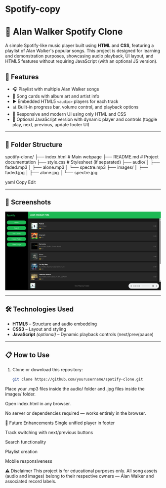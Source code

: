 # Spotify-copy
# 🎵 Alan Walker Spotify Clone

A simple Spotify-like music player built using **HTML** and **CSS**, featuring a playlist of Alan Walker's popular songs. This project is designed for learning and demonstration purposes, showcasing audio playback, UI layout, and HTML5 features without requiring JavaScript (with an optional JS version).

## 🚀 Features

- 🎧 Playlist with multiple Alan Walker songs
- 📸 Song cards with album art and artist info
- ▶️ Embedded HTML5 `<audio>` players for each track
- 📊 Built-in progress bar, volume control, and playback options
- 🎨 Responsive and modern UI using only HTML and CSS
- 🧠 Optional JavaScript version with dynamic player and controls (toggle play, next, previous, update footer UI)

---

## 📂 Folder Structure

spotify-clone/
├── index.html # Main webpage
├── README.md # Project documentation
├── style.css # Stylesheet (if separated)
├── audio/
│ ├── faded.mp3
│ ├── alone.mp3
│ └── spectre.mp3
├── images/
│ ├── faded.jpg
│ ├── alone.jpg
│ └── spectre.jpg

yaml
Copy
Edit

---

## 📸 Screenshots

![image alt](https://github.com/kowshik-codes3/Spotify-copy/blob/main/Screenshot%202025-07-17%20095730.png)

---

## 🛠️ Technologies Used

- **HTML5** – Structure and audio embedding
- **CSS3** – Layout and styling
- **JavaScript** *(optional)* – Dynamic playback controls (next/prev/pause)

---

## 📋 How to Use

1. Clone or download this repository:
   ```bash
   git clone https://github.com/yourusername/spotify-clone.git
Place your .mp3 files inside the audio/ folder and .jpg files inside the images/ folder.

Open index.html in any browser.

No server or dependencies required — works entirely in the browser.

🧩 Future Enhancements
Single unified player in footer

Track switching with next/previous buttons

Search functionality

Playlist creation

Mobile responsiveness

⚠️ Disclaimer
This project is for educational purposes only. All song assets (audio and images) belong to their respective owners — Alan Walker and associated record labels.
